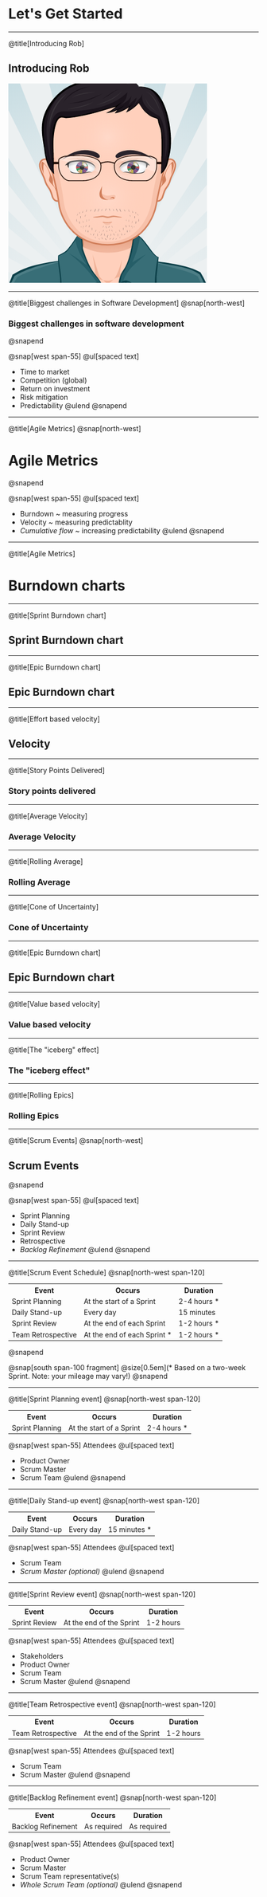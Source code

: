 # Let's Get Started

---
@title[Introducing Rob]
## Introducing Rob

![](assets/images/myAvatar.png)

---
@title[Biggest challenges in Software Development]
@snap[north-west]
### Biggest challenges in software development
@snapend

@snap[west span-55]
@ul[spaced text]
- Time to market
- Competition (global)
- Return on investment
- Risk mitigation
- Predictability
@ulend
@snapend

---
@title[Agile Metrics]
@snap[north-west]
# Agile Metrics
@snapend

@snap[west span-55]
@ul[spaced text]
- Burndown ~ measuring progress
- Velocity ~ measuring predictablity
- *Cumulative flow* ~ increasing predictability
@ulend
@snapend

---
@title[Agile Metrics]
# Burndown charts

---
@title[Sprint Burndown chart]
## Sprint Burndown chart

<canvas data-chart="line">
<!-- 
{
 "data": {
  "labels": ["Day 1","Day 2","Day 3","Day 4","Day 5","Day 6","Day 7","Day 8","Day 9","Day 10"],
  "datasets": [
   {
    "data":[60,53,47,39,33,27,22,15,9,2],
    "label":"Story points remaining","backgroundColor":"rgba(20,120,120,.8)",
    "fill": true
   }
  ]
 }, 
 "options": { "responsive": "true" }
}
-->
</canvas>

---
@title[Epic Burndown chart]
## Epic Burndown chart

<canvas data-chart="line">
<!-- 
{
 "data": {
  "labels": ["Sprint 1","Sprint 2","Sprint 3","Sprint 4","Sprint 5","Sprint 6","Sprint 7","Sprint 8","Sprint 9","Sprint 10"],
  "datasets": [
   {
    "data":[307,247,194,147,108,75,48,26,11,2],
    "label":"Story points remaining","backgroundColor":"rgba(20,220,220,.8)",
    "fill": true
   }
  ]
 }, 
 "options": { "responsive": "true" }
}
-->
</canvas>

---
@title[Effort based velocity]
## Velocity 

---
@title[Story Points Delivered]
### Story points delivered
<canvas data-chart="line">
<!-- 
{
 "data": {
  "labels": ["Sprint 0","Sprint 1"," Sprint 2","Sprint 3","Sprint 4","Sprint 5","Sprint 6","Sprint 7","Sprint 8","Sprint 9","Sprint 10"],
  "datasets": [
   {
    "data":[0,59,61,60,61,58,59,60,58,60,59],
    "label":"Story points","backgroundColor":"rgba(20,220,220,.8)",
    "fill": true
   }
  ]
 }, 
 "options": { "responsive": "true" }
}
-->
</canvas>

---
@title[Average Velocity]
### Average Velocity
<canvas data-chart="line">
<!-- 
{
 "data": {
  "labels": ["Sprint 0","Sprint 1"," Sprint 2","Sprint 3","Sprint 4","Sprint 5","Sprint 6","Sprint 7","Sprint 8","Sprint 9","Sprint 10"],
  "datasets": [
   {
    "data":[0,29.5,40,45,48.2,49.83,51.14,52.25,52.88,53.6,54.09],
    "label":"Average Velocity","backgroundColor":"rgba(220,120,120,.8)",
    "fill": false
   },
   {
    "data":[0,59,61,60,61,58,59,60,58,60,59],
    "label":"Story points","backgroundColor":"rgba(20,220,220,.8)",
    "fill": true
   }
  ]
 }, 
 "options": { "responsive": "true" }
}
-->
</canvas>

---
@title[Rolling Average]
### Rolling Average
<canvas data-chart="line">
<!-- 
{
 "data": {
  "labels": ["Sprint 0","Sprint 1"," Sprint 2","Sprint 3","Sprint 4","Sprint 5","Sprint 6","Sprint 7","Sprint 8","Sprint 9","Sprint 10"],
  "datasets": [
   {
    "data":[0,59,60,60,60.25,59.8,59.67,59.83,59.33,59.33,59],
    "label":"Rolling Average","backgroundColor":"rgba(120,120,120,.8)",
    "fill": false
   },
   {
    "data":[0,59,61,60,61,58,59,60,58,60,59],
    "label":"Story points","backgroundColor":"rgba(20,220,220,.8)",
    "fill": true
   }
  ]
 }, 
 "options": { "responsive": "true" }
}
-->
</canvas>

---
@title[Cone of Uncertainty]
### Cone of Uncertainty
<canvas data-chart="line">
<!-- 
{
 "data": {
  "labels": ["Sprint 1"," Sprint 2","Sprint 3","Sprint 4","Sprint 5","Sprint 6","Sprint 7","Sprint 8","Sprint 9","Sprint 10"],
  "datasets": [
   {
    "data":[2,4,6,8,10,12,14,16,18,20],
    "label":"High watermark","backgroundColor":"rgba(80,200,120,0.8)",
    "fill": false
   },
   {
    "data":[0,0,0,0,0,0,0,0,0,0,0],
    "label":"Average","backgroundColor":"rgba(120,120,120,0.8)",
    "fill": false
   },
   {
    "data":[-1,-2,-3,-4,-5,-6,-7,-8,-9,-10],
    "label":"Low watermark","backgroundColor":"rgba(255,36,0,0.8)",
    "fill": true
   }
  ]
 }, 
 "options": { "responsive": "true" }
}
-->
</canvas>


---
@title[Epic Burndown chart]
## Epic Burndown chart

<canvas data-chart="line">
<!-- 
{
 "data": {
  "labels": ["Sprint 1","Sprint 2","Sprint 3","Sprint 4","Sprint 5","Sprint 6","Sprint 7","Sprint 8","Sprint 9","Sprint 10"],
  "datasets": [
   {
    "data":[307,247,194,147,108,75,48,26,11,2],
    "label":"Story points remaining","backgroundColor":"rgba(20,220,220,.8)",
    "fill": true
   }
  ]
 }, 
 "options": { "responsive": "true" }
}
-->
</canvas>

---
@title[Value based velocity]
### Value based velocity
<canvas data-chart="line">
<!-- 
{
 "data": {
  "labels": ["Sprint 0","Sprint 1"," Sprint 2","Sprint 3","Sprint 4","Sprint 5","Sprint 6","Sprint 7","Sprint 8","Sprint 9","Sprint 10"],
  "datasets": [
   {
    "data":[0,8,58,60,61,56,47,30,20,10,5],
    "label":"Epic A","backgroundColor":"rgba(220,120,120,.8)"
   }
  ]
 }, 
 "options": { "responsive": "true" }
}
-->
</canvas>

---
@title[The "iceberg" effect]
### The "iceberg effect"
<canvas data-chart="line">
<!-- 
{
 "data": {
  "labels": ["Sprint 0","Sprint 1"," Sprint 2","Sprint 3","Sprint 4","Sprint 5","Sprint 6","Sprint 7","Sprint 8","Sprint 9","Sprint 10"],
  "datasets": [
   {
    "data":[0, 8,58,60,61,56,47,30,20,10, 5],
    "label":"Epic A","backgroundColor":"rgba(220,120,120,.8)"
   },
   {
    "data":[0,59,61,60,61,58,59,60,58,60,59],
    "label":"Story points","backgroundColor":"rgba(20,220,220,.8)"
   }
  ]
 }, 
 "options": { "responsive": "true" }
}
-->
</canvas>

---
@title[Rolling Epics]
### Rolling Epics
<canvas data-chart="line">
<!-- 
{
 "data": {
  "labels": ["Sprint 0","Sprint 1"," Sprint 2","Sprint 3","Sprint 4","Sprint 5","Sprint 6","Sprint 7","Sprint 8","Sprint 9","Sprint 10"],
  "datasets": [
   {
    "data":[0, 0, 0, 0, 0, 0, 8,57,58,60,59],
    "label":"Epic B","backgroundColor":"rgba(220,120,120,.8)"
   },
   {
    "data":[0, 8,58,60,61,56,47, 3, 0, 0, 0],
    "label":"Epic A","backgroundColor":"rgba(120,120,120,.8)"
   },
   {
    "data":[0,59,61,60,61,58,59,60,58,60,59],
    "label":"Story points","backgroundColor":"rgba(20,220,220,.8)"
   }
  ]
 }, 
 "options": { "responsive": "true" }
}
-->
</canvas>

---
@title[Scrum Events]
@snap[north-west]
## Scrum Events
@snapend

@snap[west span-55]
@ul[spaced text]
- Sprint Planning
- Daily Stand-up
- Sprint Review
- Retrospective
- *Backlog Refinement*
@ulend
@snapend

---
@title[Scrum Event Schedule]
@snap[north-west span-120]
<table>
  <tr>
    <th>Event</th>
    <th>Occurs</th>
    <th>Duration</th>
  </tr>
  <tr>
    <td>Sprint Planning</td>
    <td>At the start of a Sprint</td>
    <td>2-4 hours *</td>
  </tr>
  <tr class="fragment">
    <td>Daily Stand-up</td>
    <td>Every day</td>
    <td>15 minutes</td>
  </tr>
  <tr class="fragment">
    <td>Sprint Review</td>
    <td>At the end of each Sprint</td>
    <td>1-2 hours *</td>
  </tr>
  <tr class="fragment">
    <td>Team Retrospective</td>
    <td>At the end of each Sprint *</td>
    <td>1-2 hours *</td>
  </tr>
</table>
@snapend

@snap[south span-100 fragment]
@size[0.5em](* Based on a two-week Sprint. Note: your mileage may vary!)
@snapend

---
@title[Sprint Planning event]
@snap[north-west span-120]
<table>
  <tr>
    <th>Event</th>
    <th>Occurs</th>
    <th>Duration</th>
  </tr>
  <tr>
    <td>Sprint Planning</td>
    <td>At the start of a Sprint</td>
    <td>2-4 hours *</td>
  </tr>
 </table>

@snap[west span-55]
Attendees
@ul[spaced text]
- Product Owner
- Scrum Master
- Scrum Team
@ulend
@snapend

---
@title[Daily Stand-up event]
@snap[north-west span-120]
<table>
  <tr>
    <th>Event</th>
    <th>Occurs</th>
    <th>Duration</th>
  </tr>
  <tr>
    <td>Daily Stand-up</td>
    <td>Every day</td>
    <td>15 minutes *</td>
  </tr>
 </table>

@snap[west span-55]
Attendees
@ul[spaced text]
- Scrum Team
- *Scrum Master (optional)*
@ulend
@snapend

---
@title[Sprint Review event]
@snap[north-west span-120]
<table>
  <tr>
    <th>Event</th>
    <th>Occurs</th>
    <th>Duration</th>
  </tr>
  <tr>
    <td>Sprint Review</td>
    <td>At the end of the Sprint</td>
    <td>1-2 hours</td>
  </tr>
 </table>

@snap[west span-55]
Attendees
@ul[spaced text]
- Stakeholders
- Product Owner
- Scrum Team
- Scrum Master
@ulend
@snapend

---
@title[Team Retrospective event]
@snap[north-west span-120]
<table>
  <tr>
    <th>Event</th>
    <th>Occurs</th>
    <th>Duration</th>
  </tr>
  <tr>
    <td>Team Retrospective</td>
    <td>At the end of the Sprint</td>
    <td>1-2 hours</td>
  </tr>
 </table>

@snap[west span-55]
Attendees
@ul[spaced text]
- Scrum Team
- Scrum Master
@ulend
@snapend

---
@title[Backlog Refinement event]
@snap[north-west span-120]
<table>
  <tr>
    <th>Event</th>
    <th>Occurs</th>
    <th>Duration</th>
  </tr>
  <tr>
    <td>Backlog Refinement</td>
    <td>As required</td>
    <td>As required</td>
  </tr>
 </table>

@snap[west span-55]
Attendees
@ul[spaced text]
- Product Owner
- Scrum Master
- Scrum Team representative(s)
- *Whole Scrum Team (optional)*
@ulend
@snapend
